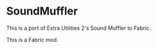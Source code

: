 # SoundMuffler

This is a port of Extra Utilities 2's Sound Muffler to Fabric.

This is a Fabric mod.
